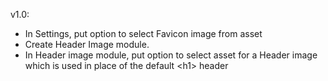 v1.0:
* In Settings, put option to select Favicon image from asset
* Create Header Image module.
* In Header image module, put option to select asset for a Header image
    which is used in place of the default \<h1\> header

